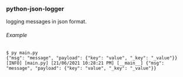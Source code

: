 ### python-json-logger
logging messages in json format.

###### Example
    $ py main.py
    {"msg": "message", "payload": {"key": "value", "_key": "_value"}}
    [INFO] [main.py] [21/06/2021 10:28:21 PM] [__main__] {"msg": "message", "payload": {"key": "value", "_key": "_value"}}
